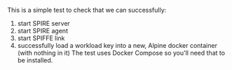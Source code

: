 This is a simple test to check that we can successfully:
1) start SPIRE server
2) start SPIRE agent
3) start SPIFFE link
4) successfully load a workload key into a new, Alpine docker container (with nothing in it)
The test uses Docker Compose so you'll need that to be installed. 